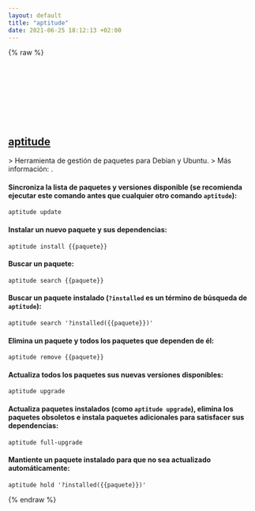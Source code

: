 ```yaml
---
layout: default
title: "aptitude"
date: 2021-06-25 18:12:13 +02:00
---
```

{% raw %}
<h2 id="aptitude">
  <a href="/es/linux/aptitude.html">aptitude</a> <a href="#aptitude"><svg class="icon">
    <use href="/assets/images/unicode_sprite.svg#link" />
  </svg></a>
</h2>
> Herramienta de gestión de paquetes para Debian y Ubuntu.
> Más información: <https://manpages.debian.org/latest/aptitude/aptitude.8.html>.

#### Sincroniza la lista de paquetes y versiones disponible (se recomienda ejecutar este comando antes que cualquier otro comando `aptitude`):
```shell
aptitude update
```
#### Instalar un nuevo paquete y sus dependencias:
```shell
aptitude install {{paquete}}
```
#### Buscar un paquete:
```shell
aptitude search {{paquete}}
```
#### Buscar un paquete instalado (`?installed` es un término de búsqueda de `aptitude`):
```shell
aptitude search '?installed({{paquete}})'
```
#### Elimina un paquete y todos los paquetes que dependen de él:
```shell
aptitude remove {{paquete}}
```
#### Actualiza todos los paquetes sus nuevas versiones disponibles:
```shell
aptitude upgrade
```
#### Actualiza paquetes instalados (como `aptitude upgrade`), elimina los paquetes obsoletos e instala paquetes adicionales para satisfacer sus dependencias:
```shell
aptitude full-upgrade
```
#### Mantiente un paquete instalado para que no sea actualizado automáticamente:
```shell
aptitude hold '?installed({{paquete}})'
```
{% endraw %}